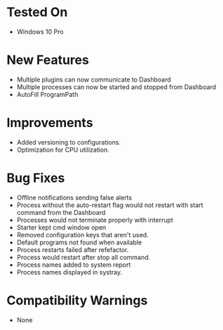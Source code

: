 # Tested On
* Windows 10 Pro

# New Features
* Multiple plugins can now communicate to Dashboard 
* Multiple processes can now be started and stopped from Dashboard
* AutoFill ProgramPath

# Improvements
* Added versioning to configurations.
* Optimization for CPU utilization.

# Bug Fixes
* Offline notifications sending false alerts
* Process without the auto-restart flag would not restart with start command from the Dashboard 
* Processes would not terminate properly with interrupt
* Starter kept cmd window open
* Removed configuration keys that aren't used.
* Default programs not found when available
* Process restarts failed after refefactor. 
* Process would restart after stop all command. 
* Process names added to system report
* Process names displayed in systray.

# Compatibility Warnings
* None